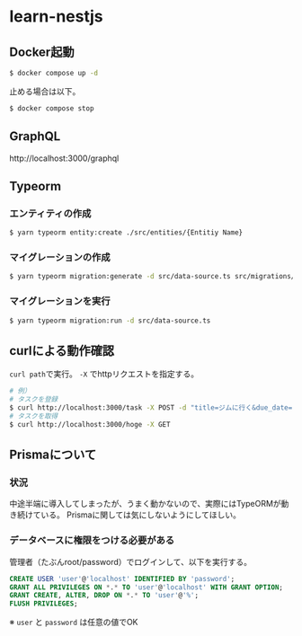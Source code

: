 # learn-nestjs
## Docker起動
```bash
$ docker compose up -d
```

止める場合は以下。
```bash
$ docker compose stop
```

## GraphQL
http://localhost:3000/graphql

## Typeorm
### エンティティの作成
```bash
$ yarn typeorm entity:create ./src/entities/{Entitiy Name}
```

### マイグレーションの作成
```bash
$ yarn typeorm migration:generate -d src/data-source.ts src/migrations/{Migration Name}
```

### マイグレーションを実行
```bash
$ yarn typeorm migration:run -d src/data-source.ts
```

## curlによる動作確認
`curl path`で実行。
`-X` でhttpリクエストを指定する。
```bash
# 例）
# タスクを登録
$ curl http://localhost:3000/task -X POST -d "title=ジムに行く&due_date=2021-10-05"
# タスクを取得
$ curl http://localhost:3000/hoge -X GET
```

## Prismaについて
### 状況
中途半端に導入してしまったが、うまく動かないので、実際にはTypeORMが動き続けている。
Prismaに関しては気にしないようにしてほしい。

### データベースに権限をつける必要がある
管理者（たぶんroot/password）でログインして、以下を実行する。
```sql
CREATE USER 'user'@'localhost' IDENTIFIED BY 'password';
GRANT ALL PRIVILEGES ON *.* TO 'user'@'localhost' WITH GRANT OPTION;
GRANT CREATE, ALTER, DROP ON *.* TO 'user'@'%';
FLUSH PRIVILEGES;
```
※ `user` と `password` は任意の値でOK